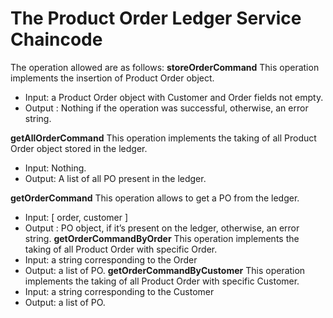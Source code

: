 # The Product Order Ledger Service Chaincode

The operation allowed are as follows:
**storeOrderCommand**
This operation implements the insertion of Product Order object.
- Input: a Product Order object with Customer and Order fields not empty.  
- Output : Nothing if the operation was successful, otherwise, an error string. 

**getAllOrderCommand**
This operation implements the taking of all Product Order object stored in the ledger.
- Input: Nothing.
- Output: A list of all PO present in the ledger.

**getOrderCommand**
This operation allows to get a PO from the ledger.
- Input: [ order, customer ] 
- Output : PO object, if it’s present on the ledger, otherwise, an error string.
**getOrderCommandByOrder**
This operation implements the taking of all Product Order with specific Order.
- Input:  a string corresponding to the Order
- Output:  a list of PO.
**getOrderCommandByCustomer**
This operation implements the taking of all Product Order with specific Customer.
- Input:  a string corresponding to the Customer
- Output:  a list of PO.

